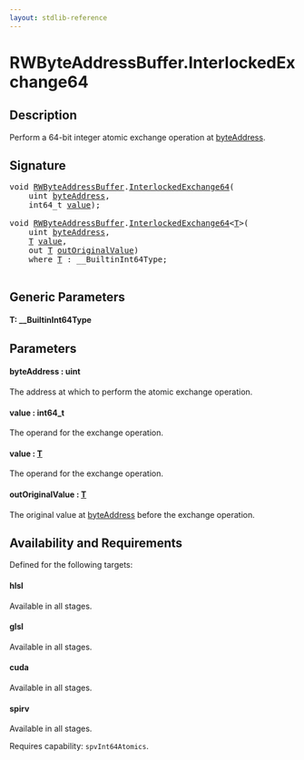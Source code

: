 ```yaml
---
layout: stdlib-reference
---
```


# RWByteAddressBuffer\.InterlockedExchange64

## Description

Perform a 64-bit integer atomic exchange operation at <span class='code'><a href="interlockedexchange64-0b.md#decl-byteAddress" class="code_param">byteAddress</a></span>.



## Signature 

<pre>
<span class="code_keyword">void</span> <a href="index.md" class="code_type">RWByteAddressBuffer</a>.<a href="interlockedexchange64-0b.md">InterlockedExchange64</a>(
    <span class="code_keyword">uint</span> <a href="interlockedexchange64-0b.md#decl-byteAddress" class="code_param">byteAddress</a>,
    int64_t <a href="interlockedexchange64-0b.md#decl-value" class="code_param">value</a>);

<span class="code_keyword">void</span> <a href="index.md" class="code_type">RWByteAddressBuffer</a>.<a href="interlockedexchange64-0b.md">InterlockedExchange64</a>&lt;<a href="interlockedexchange64-0b.md#typeparam-T" class="code_type">T</a>&gt;(
    <span class="code_keyword">uint</span> <a href="interlockedexchange64-0b.md#decl-byteAddress" class="code_param">byteAddress</a>,
    <a href="interlockedexchange64-0b.md#typeparam-T" class="code_type">T</a> <a href="interlockedexchange64-0b.md#decl-value" class="code_param">value</a>,
    <span class="code_keyword">out</span> <a href="interlockedexchange64-0b.md#typeparam-T" class="code_type">T</a> <a href="interlockedexchange64-0b.md#decl-outOriginalValue" class="code_param">outOriginalValue</a>)
    <span class='code_keyword'>where</span> <a href="interlockedexchange64-0b.md#typeparam-T" class="code_type">T</a> : __BuiltinInt64Type;

</pre>

## Generic Parameters

####  <a id="typeparam-T"></a>T: \_\_BuiltinInt64Type

## Parameters

####  <a id="decl-byteAddress"></a>byteAddress  : uint
The address at which to perform the atomic exchange operation.

####  <a id="decl-value"></a>value  : int64\_t
The operand for the exchange operation.

####  <a id="decl-value"></a>value  : [T](interlockedexchange64-0b.md#typeparam-T)
The operand for the exchange operation.

####  <a id="decl-outOriginalValue"></a>outOriginalValue  : [T](interlockedexchange64-0b.md#typeparam-T)
The original value at <span class='code'><a href="interlockedexchange64-0b.md#decl-byteAddress" class="code_param">byteAddress</a></span> before the exchange operation.


## Availability and Requirements

Defined for the following targets:

#### hlsl
Available in all stages.

#### glsl
Available in all stages.

#### cuda
Available in all stages.

#### spirv
Available in all stages.

Requires capability: `spvInt64Atomics`.



<script>
// Fix .md links to .html when on ReadTheDocs
if (window.location.hostname.includes('readthedocs') || 
    window.location.hostname.includes('rtfd.io')) {
  document.addEventListener('DOMContentLoaded', function() {
    const links = document.querySelectorAll('a');
    links.forEach(link => {
      const href = link.getAttribute('href');
      if (href && href.includes('.md')) {
        // This regex will handle .md links with or without fragment identifiers or query parameters
        link.href = link.href.replace(/(.+)\.md(#[^?]*)?(\?.*)?$/, '$1.html$2$3');
      }
    });
  });
}
</script>
